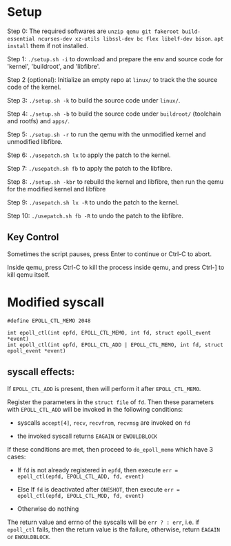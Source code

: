 # Setup

Step 0: The required softwares are `unzip qemu git fakeroot build-essential ncurses-dev xz-utils libssl-dev bc flex libelf-dev bison`. `apt install` them if not installed. 

Step 1: `./setup.sh -i` to download and prepare the env and source code for 'kernel', 'buildroot', and 'libfibre'.

Step 2 (optional): Initialize an empty repo at `linux/` to track the the source code of the kernel.

Step 3: `./setup.sh -k` to build the source code under `linux/`.

Step 4: `./setup.sh -b` to build the source code under `buildroot/` (toolchain and rootfs) and `apps/`.

Step 5: `./setup.sh -r` to run the qemu with the unmodified kernel and unmodified libfibre.

Step 6: `./usepatch.sh lx` to apply the patch to the kernel.

Step 7: `./usepatch.sh fb` to apply the patch to the libfibre.

Step 8: `./setup.sh -kbr` to rebuild the kernel and libfibre, then run the qemu for the modified kernel and libfibre

Step 9: `./usepatch.sh lx -R` to undo the patch to the kernel.

Step 10: `./usepatch.sh fb -R` to undo the patch to the libfibre.

## Key Control

Sometimes the script pauses, press Enter to continue or Ctrl-C to abort.

Inside qemu, press Ctrl-C to kill the process inside qemu, and press Ctrl-] to kill qemu itself. 

# Modified syscall

```
#define EPOLL_CTL_MEMO 2048

int epoll_ctl(int epfd, EPOLL_CTL_MEMO, int fd, struct epoll_event *event)
int epoll_ctl(int epfd, EPOLL_CTL_ADD | EPOLL_CTL_MEMO, int fd, struct epoll_event *event)
```

## syscall effects:

If `EPOLL_CTL_ADD` is present, then will perform it after `EPOLL_CTL_MEMO`. 

Register the parameters in the `struct file` of `fd`. Then these parameters with `EPOLL_CTL_ADD` will be invoked in the following conditions:

- syscalls `accept[4]`, `recv`, `recvfrom`, `recvmsg` are invoked on `fd`

- the invoked syscall returns `EAGAIN` or `EWOULDBLOCK`

If these conditions are met, then proceed to `do_epoll_memo` which have 3 cases:

- If `fd` is not already registered in `epfd`, then execute `err = epoll_ctl(epfd, EPOLL_CTL_ADD, fd, event)`

- Else If `fd` is deactivated after `ONESHOT`, then execute `err = epoll_ctl(epfd, EPOLL_CTL_MOD, fd, event)`

- Otherwise do nothing

The return value and errno of the syscalls will be `err ? : err`, 
i.e. if `epoll_ctl` fails, then the return value is the failure, 
otherwise, return `EAGAIN` or `EWOULDBLOCK`.

